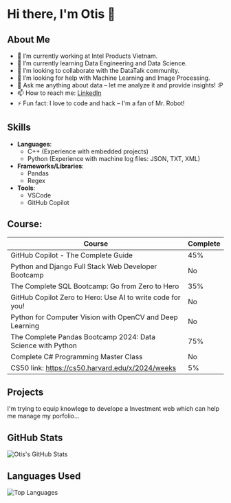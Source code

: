 # Hi there, I'm Otis 👋

## About Me
- 🔭 I’m currently working at Intel Products Vietnam.
- 🌱 I’m currently learning Data Engineering and Data Science.
- 👯 I’m looking to collaborate with the DataTalk community.
- 🤔 I’m looking for help with Machine Learning and Image Processing.
- 💬 Ask me anything about data – let me analyze it and provide insights! :P
- 📫 How to reach me: [LinkedIn](https://www.linkedin.com/in/ng%E1%BB%8Dc-ph%C3%BA-ho%C3%A0ng-tr%E1%BA%A7n-07/)
- ⚡ Fun fact: I love to code and hack – I'm a fan of Mr. Robot!

## Skills
- **Languages**: 
  - C++ (Experience with embedded projects)
  - Python (Experience with machine log files: JSON, TXT, XML)
- **Frameworks/Libraries**: 
  - Pandas
  - Regex
- **Tools**: 
  - VSCode
  - GitHub Copilot
## Course: 

| Course                                                          | Complete  |
|-----------------------------------------------------------------|-----------|
| GitHub Copilot - The Complete Guide                             | 45%       |
| Python and Django Full Stack Web Developer Bootcamp             | No        |
| The Complete SQL Bootcamp: Go from Zero to Hero                 | 35%       |
| GitHub Copilot Zero to Hero: Use AI to write code for you!      | No        |
| Python for Computer Vision with OpenCV and Deep Learning        | No        |
| The Complete Pandas Bootcamp 2024: Data Science with Python     | 75%       |
| Complete C# Programming Master Class                            | No        |
| CS50 link: https://cs50.harvard.edu/x/2024/weeks                | 5%        |



## Projects
I'm trying to equip knowlege to develope a Investment web which can help me manage my porfolio...


## GitHub Stats
![Otis's GitHub Stats](https://github-readme-stats.vercel.app/api?username=yourusername&show_icons=true)

## Languages Used
![Top Languages](https://github-readme-stats.vercel.app/api/top-langs/?username=yourusername)
